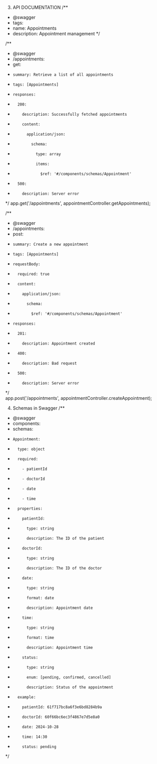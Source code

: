   
3. API DOCUMENTATION
   /**
 * @swagger
 * tags:
 *   name: Appointments
 *   description: Appointment management
 */

/**
 * @swagger
 * /appointments:
 *   get:
 *     summary: Retrieve a list of all appointments
 *     tags: [Appointments]
 *     responses:
 *       200:
 *         description: Successfully fetched appointments
 *         content:
 *           application/json:
 *             schema:
 *               type: array
 *               items:
 *                 $ref: '#/components/schemas/Appointment'
 *       500:
 *         description: Server error
 */
app.get('/appointments', appointmentController.getAppointments);

/**
 * @swagger
 * /appointments:
 *   post:
 *     summary: Create a new appointment
 *     tags: [Appointments]
 *     requestBody:
 *       required: true
 *       content:
 *         application/json:
 *           schema:
 *             $ref: '#/components/schemas/Appointment'
 *     responses:
 *       201:
 *         description: Appointment created
 *       400:
 *         description: Bad request
 *       500:
 *         description: Server error
 */  
 app.post('/appointments', appointmentController.createAppointment);


4. Schemas in Swagger
     /**
 * @swagger
 * components:
 *   schemas:
 *     Appointment:
 *       type: object
 *       required:
 *         - patientId
 *         - doctorId
 *         - date
 *         - time
 *       properties:
 *         patientId:
 *           type: string
 *           description: The ID of the patient
 *         doctorId:
 *           type: string
 *           description: The ID of the doctor
 *         date:
 *           type: string
 *           format: date
 *           description: Appointment date
 *         time:
 *           type: string
 *           format: time
 *           description: Appointment time
 *         status:
 *           type: string
 *           enum: [pending, confirmed, cancelled]
 *           description: Status of the appointment
 *       example:
 *         patientId: 61f717bc8a6f3e6bd8284b9a
 *         doctorId: 60f66bc6ec3f4867e7d5e8a0
 *         date: 2024-10-28
 *         time: 14:30
 *         status: pending
 */

    
